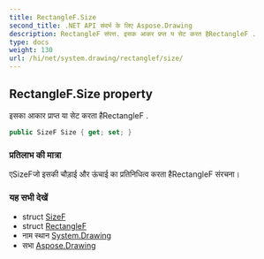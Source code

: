 ```yaml
---
title: RectangleF.Size
second_title: .NET API संदर्भ के लिए Aspose.Drawing
description: RectangleF संपत्त. इसक आकर प्रप्त य सेट करत हैRectangleF .
type: docs
weight: 130
url: /hi/net/system.drawing/rectanglef/size/
---
```

## RectangleF.Size property

इसका आकार प्राप्त या सेट करता हैRectangleF .

```csharp
public SizeF Size { get; set; }
```

### प्रतिलाभ की मात्रा

एSizeFजो इसकी चौड़ाई और ऊंचाई का प्रतिनिधित्व करता हैRectangleF संरचना।

### यह सभी देखें

* struct [SizeF](../../sizef/)
* struct [RectangleF](../)
* नाम स्थान [System.Drawing](../../rectanglef/)
* सभा [Aspose.Drawing](../../../)



